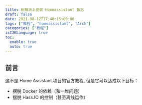 ```yaml
---
title: 树莓派上安装 Homeassistant 备忘
draft: false
date: 2021-08-12T17:40:15+09:00
tags: ["教程", "homeassistant", "Arch"]
categories: ["教程"]
isCJKLanguage: true
toc:
  enable: true
  auto: true
---
```


## 前言

这不是 Home Assistant 项目的官方教程, 但是它可以达成以下目标：

* 摆脱 Docker 的依赖（和一堆问题）
* 摆脱 Hass.IO 的控制（甚至离线运作）
